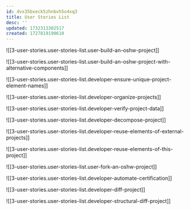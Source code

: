 ```yaml
---
id: dvx35bxeck5zhnbvh5o4xq3
title: User Stories List
desc: ''
updated: 1732313302517
created: 1727819190610
---
```


![[3-user-stories.user-stories-list.user-build-an-oshw-project]]

![[3-user-stories.user-stories-list.user-build-an-oshw-project-with-alternative-components]]

![[3-user-stories.user-stories-list.developer-ensure-unique-project-element-names]]

![[3-user-stories.user-stories-list.developer-organize-projects]]

![[3-user-stories.user-stories-list.developer-verify-project-data]]

![[3-user-stories.user-stories-list.developer-decompose-project]]

![[3-user-stories.user-stories-list.developer-reuse-elements-of-external-projects]]

![[3-user-stories.user-stories-list.developer-reuse-elements-of-this-project]]

![[3-user-stories.user-stories-list.user-fork-an-oshw-project]]

![[3-user-stories.user-stories-list.developer-automate-certification]]

![[3-user-stories.user-stories-list.developer-diff-project]]

![[3-user-stories.user-stories-list.developer-structural-diff-project]]
